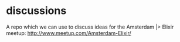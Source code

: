 # discussions
A repo which we can use to discuss ideas for the Amsterdam |> Elixir meetup: http://www.meetup.com/Amsterdam-Elixir/
